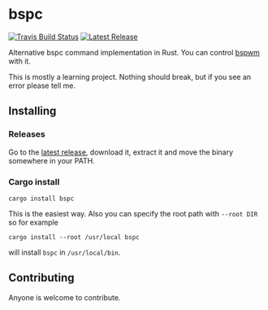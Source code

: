 # bspc

[![Travis Build Status](https://travis-ci.org/marionauta/bspc.svg)][2]
[![Latest Release](https://img.shields.io/github/release/marionauta/bspc.svg)][3]

Alternative bspc command implementation in Rust. You can control [bspwm][1] with it.

This is mostly a learning project. Nothing should break, but if you see an error please tell me.

## Installing

### Releases

Go to the [latest release][2], download it, extract it and move the binary somewhere in your PATH.

### Cargo install

    cargo install bspc

This is the easiest way. Also you can specify the root path with `--root DIR` so for example

    cargo install --root /usr/local bspc

will install `bspc` in `/usr/local/bin`.

## Contributing

Anyone is welcome to contribute.

[1]: https://github.com/baskerville/bspwm
[2]: https://travis-ci.org/marionauta/bspc
[3]: https://github.com/marionauta/bspc/releases/latest
